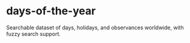 # days-of-the-year
Searchable dataset of days, holidays, and observances worldwide, with fuzzy search support.
